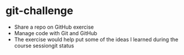 # git-challenge

* Share a repo on GitHub exercise
* Manage code with Git and GitHub
* The exercise would help put some of the ideas I learned during the course sessiongit status

